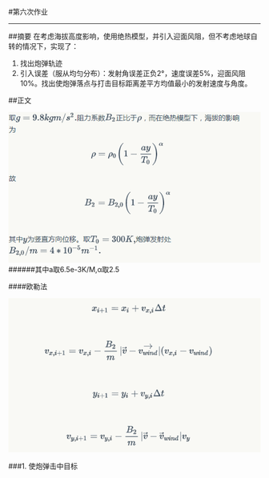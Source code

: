 #第六次作业


---
##摘要
在考虑海拔高度影响，使用绝热模型，并引入迎面风阻，但不考虑地球自转的情况下，实现了：

1. 找出炮弹轨迹
2. 引入误差（服从均匀分布）：发射角误差正负2°，速度误差5%，迎面风阻10%。找出使炮弹落点与打击目标距离差平方均值最小的发射速度与角度。

##正文

![背景](https://github.com/Guibeen/compuational_physics_N2014301020066/blob/master/images/06/%E4%BD%9C%E4%B8%9A%E5%85%AD-%E5%8E%9F%E7%90%861.png)
######其中a取6.5e-3K/M,α取2.5

####欧勒法

![](https://github.com/Guibeen/compuational_physics_N2014301020066/blob/master/images/06/%E4%BD%9C%E4%B8%9A%E5%85%AD-%E6%AC%A7%E5%8B%92%E6%B3%95.png)

###1. 使炮弹击中目标
